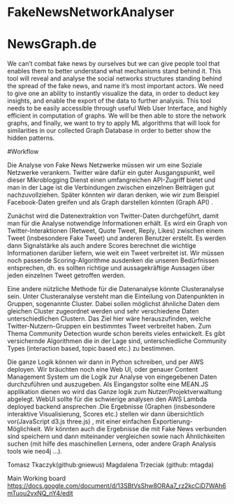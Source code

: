 # FakeNewsNetworkAnalyser


# NewsGraph.de


We can’t combat fake news by ourselves but we can give people tool that enables them to better understand what mechanisms stand behind it. This tool will reveal and analyse the social networks structures standing behind the spread of the fake news, and name it’s most important actors. We need to give one an ability to instantly visualize the data, in order to deduct key insights, and enable the export of the data to further analysis. This tool needs to be easily accessible through useful Web User Interface, and highly efficient in computation of graphs. We will be then able to store the network graphs, and finally, we want to try to apply ML algorithms that will look for similarities in our collected Graph Database in order to better show the hidden patterns.

#Workflow

Die Analyse von Fake News Netzwerke müssen wir um eine Soziale Netzwerke verankern. Twitter wäre dafür ein guter Ausgangspunkt, weil dieser Mikroblogging Dienst einen umfangreichen API-Zugriff bietet und man in der Lage ist die Verbindungen zwischen einzelnen Beiträgen gut nachzuvollziehen. Später könnten wir daran denken, wie wir zum Beispiel Facebook-Daten greifen und als Graph darstellen könnten (Graph API) .

Zunächst wird die Datenextraktion von Twitter-Daten durchgeführt, damit man für die Analyse notwendige Informationen erhält. Es wird ein Graph von Twitter-Interaktionen (Retweet, Quote Tweet, Reply, Likes) zwischen einem Tweet (insbesondere Fake Tweet) und anderen Benutzer erstellt.  Es werden dann Signalstärke als auch andere Scores berechnet die wichtige Informationen darüber liefern, wie weit ein Tweet verbreitet ist. Wir müssen noch passende Scoring-Algorithme ausdenken die unseren Bedürfnissen entsprechen, dh. es sollten richtige und aussagekräftige Aussagen über jeden einzelnen Tweet getroffen werden.

Eine andere nützliche Methode für die Datenanalyse könnte Clusteranalyse sein. Unter Clusteranalyse versteht man die Einteilung von Datenpunkten in Gruppen, sogenannte Cluster. Dabei sollen möglichst ähnliche Daten dem gleichen Cluster zugeordnet werden und sehr verschiedene Daten unterschiedlichen Clustern. Das Ziel hier wäre herauszufinden, welche Twitter-Nutzern-Gruppen ein bestimmtes Tweet verbreitet haben.  Zum Thema Community Detection wurde schon bereits vieles entwickelt. Es gibt versichernde Algorithmen die in der Lage sind, unterschiedliche Community Types (interaction based, topic based etc.) zu bestimmen. 

Die ganze Logik können wir dann in Python schreiben, und per AWS deployen. Wir bräuchten noch eine Web UI, oder genauer Content Management System um die Logik zur Analyse von eingegebenen Daten durchzuführen und auszugeben. Als Eingangstor sollte eine MEAN.JS applikation dienen wo wird das Ganze logik zum Nutzer/Projektverwaltung abgelegt. WebUI sollte für die schwierige analysen den AWS Lambda deployed backend ansprechen .Die Ergebnisse (Graphen (insbesondere interaktive Visualisierung, Scores etc.) stellen wir dann übersichtlich vor(JavaScript d3.js three.js) , mit einer einfachen Exportierung-Möglichkeit. Wir könnten auch die Ergebnisse die mit Fake News verbunden sind speichern und dann miteinander vergleichen sowie nach Ähnlichkeiten suchen (mit hilfe des maschinellen Lernens, oder andere Graph Analysis tools wie neo4j ...). 




Tomasz Tkaczyk(github:gniewus)
Magdalena Trzeciak (github: mtagda)

Main Working board
https://docs.google.com/document/d/13SBtVsShw8ORAa7_rz2kcCiD7WAh6mTuou2vxNQ_nY4/edit

